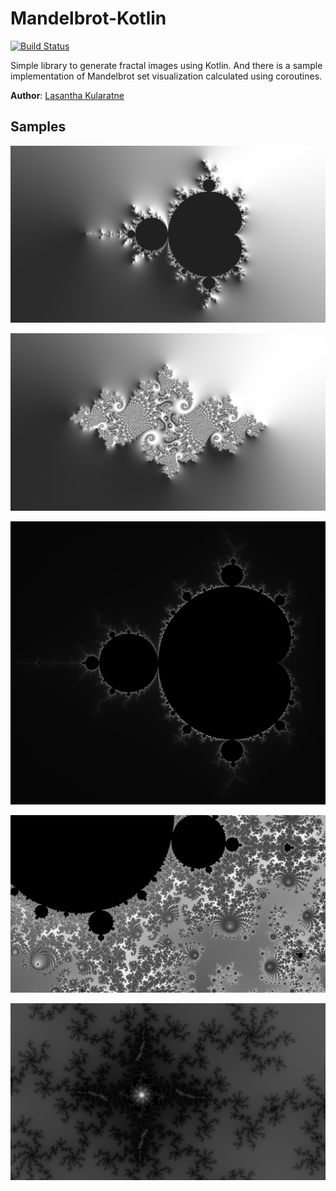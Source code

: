 # Mandelbrot-Kotlin
[![Build Status](https://travis-ci.org/lasanthak/Mandelbrot-Kotlin.svg?branch=master)](https://travis-ci.org/lasanthak/Mandelbrot-Kotlin)

Simple library to generate fractal images using Kotlin. And there is a sample implementation of Mandelbrot set visualization calculated using coroutines.

**Author**: [Lasantha Kularatne](https://www.linkedin.com/in/lasanthak)

## Samples
![1200 x 1080](/samples/1626882863360.png)

![1200 x 1080](/samples/1626892189752.png)

![1200 x 1080](/samples/1554616566994.png)

![1920 x 1080](/samples/1554608965085.png)

![1920 x 1080](/samples/1554660083734.png)

